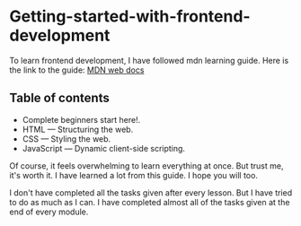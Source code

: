# Getting-started-with-frontend-development

To learn frontend development, I have followed mdn learning guide. Here is the link to the guide: [MDN web docs](https://developer.mozilla.org/en-US/docs/Learn)

## Table of contents

- Complete beginners start here!.
- HTML — Structuring the web.
- CSS — Styling the web.
- JavaScript — Dynamic client-side scripting.

Of course, it feels overwhelming to learn everything at once. But trust me, it's worth it. I have learned a lot from this guide. I hope you will too.

I don't have completed all the tasks given after every lesson. But I have tried to do as much as I can. I have completed almost all of the tasks given at the end of every module.
